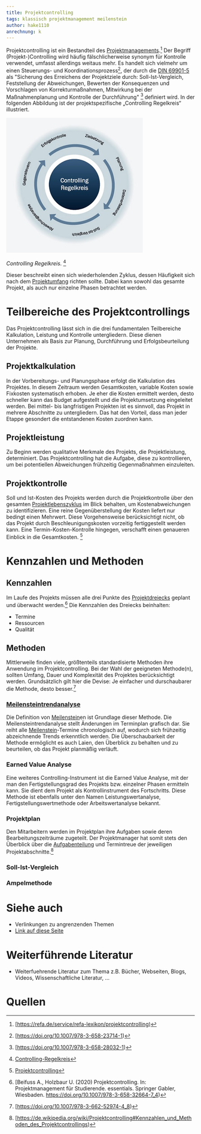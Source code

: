 ```yaml
---
title: Projektcontrolling
tags: klassisch projektmanagement meilenstein
author: hake1110
anrechnung: k
---
```


Projektcontrolling ist ein Bestandteil des [Projektmanagements](Projektmanagement.md).[^6] Der Begriff (Projekt-)Controlling wird häufig fälschlicherweise synonym für Kontrolle verwendet, umfasst allerdings weitaus mehr. Es handelt sich vielmehr um einen Steuerungs- und Koordinationsprozess[^4], der durch die [DIN 69901-5](https://de.wikipedia.org/wiki/DIN_69901) als "Sicherung des Erreichens der Projektziele durch: Soll-Ist-Vergleich, Feststellung der Abweichungen, Bewerten der Konsequenzen und Vorschlagen von Korrekturmaßnahmen, Mitwirkung bei der Maßnahmenplanung und Kontrolle der Durchführung" [^5]
definiert wird.
In der folgenden Abbildung ist der projektspezifische „Controlling Regelkreis“ illustriert.

![Controlling Regelkreis](Projektcontrolling/ControllingRegelkreis.jpg)

*Controlling Regelkreis.* [^3]

Dieser beschreibt einen sich wiederholenden Zyklus, dessen Häufigkeit sich nach dem [Projektumfang](Projektumfang.md) richten sollte. Dabei kann sowohl das gesamte Projekt, als auch nur einzelne Phasen betrachtet werden.

# Teilbereiche des Projektcontrollings 
Das Projektcontrolling lässt sich in die drei fundamentalen Teilbereiche Kalkulation, Leistung und Kontrolle untergliedern. Diese dienen Unternehmen als Basis zur Planung, Durchführung und Erfolgsbeurteilung der Projekte. 

## Projektkalkulation
In der Vorbereitungs- und Planungsphase erfolgt die Kalkulation des Projektes. In diesem Zeitraum werden Gesamtkosten, variable Kosten sowie Fixkosten systematisch erhoben. Je eher die Kosten ermittelt werden, desto schneller kann das Budget aufgestellt und die Projektumsetzung eingeleitet werden. Bei mittel- bis langfristigen Projekten ist es sinnvoll, das Projekt in mehrere Abschnitte zu untergliedern. Das hat den Vorteil, dass man jeder Etappe gesondert die entstandenen Kosten zuordnen kann.

## Projektleistung
Zu Beginn werden qualitative Merkmale des Projekts, die Projektleistung, determiniert. Das Projektcontrolling hat die Aufgabe, diese zu kontrollieren, um bei potentiellen Abweichungen frühzeitig Gegenmaßnahmen einzuleiten.

## Projektkontrolle
Soll und Ist-Kosten des Projekts werden durch die Projektkontrolle über den gesamten [Projektlebenszyklus](Projektlebenszyklus.md) im Blick behalten, um Kostenabweichungen zu identifizieren. Eine reine Gegenüberstellung der Kosten liefert nur bedingt einen Mehrwert. Diese Vorgehensweise berücksichtigt nicht, ob das Projekt durch Beschleunigungskosten vorzeitig fertiggestellt werden kann. Eine Termin-Kosten-Kontrolle hingegen, verschafft einen genaueren Einblick in die Gesamtkosten. [^2]

# Kennzahlen und Methoden
## Kennzahlen
Im Laufe des Projekts müssen alle drei Punkte des [Projektdreiecks](Magisches_Dreieck.md) geplant und überwacht werden.[^9] Die Kennzahlen des Dreiecks beinhalten:
* Termine
* Ressourcen
* Qualität

## Methoden
Mittlerweile finden viele, größtenteils standardisierte Methoden ihre Anwendung im Projektcontrolling. Bei der Wahl der geeigneten Methode(n), sollten Umfang, Dauer und Komplexität des Projektes berücksichtigt werden. Grundsätzlich gilt hier die Devise: Je einfacher und durschaubarer die Methode, desto besser.[^7]

### [Meilensteintrendanalyse](Meilensteintrendanalyse.md)
Die Definition von [Meilenstein](Meilenstein.md)en ist Grundlage dieser Methode. Die Meilensteintrendanalyse stellt Änderungen im Terminplan grafisch dar. Sie reiht alle [Meilenstein](Meilenstein.md)-Termine chronologisch auf, wodurch sich frühzeitig abzeichnende Trends erkenntlich werden. Die Überschaubarkeit der Methode ermöglicht es auch Laien, den Überblick zu behalten und zu beurteilen, ob das Projekt planmäßig verläuft.
### Earned Value Analyse
Eine weiteres Controlling-Instrument ist die Earned Value Analyse, mit der man den Fertigstellungsgrad des Projekts bzw. einzelner Phasen ermitteln kann. Sie dient dem Projekt als Kontrollinstrument des Fortschritts. Diese Methode ist ebenfalls unter den Namen Leistungswertanalyse, Fertigstellungswertmethode oder Arbeitswertanalyse bekannt.

### Projektplan
Den Mitarbeitern werden im Projektplan ihre Aufgaben sowie deren Bearbeitungszeiträume zugeteilt. Der Projektmanager hat somit stets den Überblick über die [Aufgabenteilung](Aufgabenteilung.md) und Termintreue der jeweiligen Projektabschnitte.[^8]

### Soll-Ist-Vergleich

### Ampelmethode

# Siehe auch

* Verlinkungen zu angrenzenden Themen
* [Link auf diese Seite](Projektcontrolling.md)

# Weiterführende Literatur

* Weiterfuehrende Literatur zum Thema z.B. Bücher, Webseiten, Blogs, Videos, Wissenschaftliche Literatur, ...
# Quellen

[^2]: [Projektcontrolling](https://refa.de/service/refa-lexikon/projektcontrolling)
[^3]: [Controlling-Regelkreis](https://www.projektmanagementhandbuch.de/handbuch/projektrealisierung/projektcontrolling/)
[^4]: [https://doi.org/10.1007/978-3-658-23714-1)
[^5]: [https://doi.org/10.1007/978-3-658-28032-1)
[^6]: [https://refa.de/service/refa-lexikon/projektcontrolling)
[^7]: [https://doi.org/10.1007/978-3-662-52974-4_8)
[^8]: [https://de.wikipedia.org/wiki/Projektcontrolling#Kennzahlen_und_Methoden_des_Projektcontrollings)
[^9]: [Beifuss A., Holzbaur U. (2020) Projektcontrolling. In: Projektmanagement für Studierende. essentials. Springer Gabler, Wiesbaden. https://doi.org/10.1007/978-3-658-32664-7_4)
